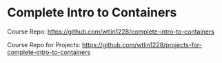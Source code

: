 # Complete Intro to Containers

Course Repo: https://github.com/wtlin1228/complete-intro-to-containers

Course Repo for Projects: https://github.com/wtlin1228/projects-for-complete-intro-to-containers

